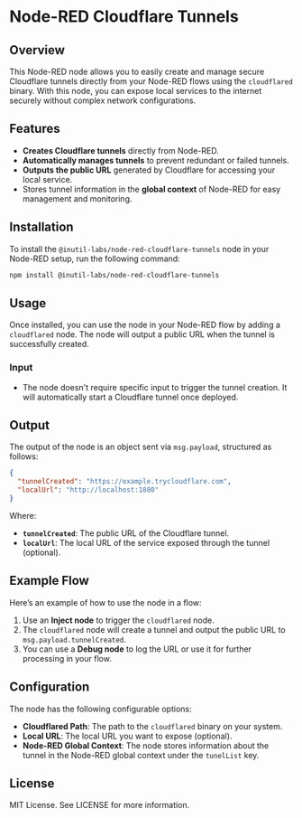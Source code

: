 # Node-RED Cloudflare Tunnels

## Overview

This Node-RED node allows you to easily create and manage secure Cloudflare tunnels directly from your Node-RED flows using the `cloudflared` binary. With this node, you can expose local services to the internet securely without complex network configurations.

## Features

- **Creates Cloudflare tunnels** directly from Node-RED.
- **Automatically manages tunnels** to prevent redundant or failed tunnels.
- **Outputs the public URL** generated by Cloudflare for accessing your local service.
- Stores tunnel information in the **global context** of Node-RED for easy management and monitoring.

## Installation

To install the `@inutil-labs/node-red-cloudflare-tunnels` node in your Node-RED setup, run the following command:

```bash
npm install @inutil-labs/node-red-cloudflare-tunnels
```

## Usage

Once installed, you can use the node in your Node-RED flow by adding a `cloudflared` node. The node will output a public URL when the tunnel is successfully created.

### Input

- The node doesn't require specific input to trigger the tunnel creation. It will automatically start a Cloudflare tunnel once deployed.

## Output

The output of the node is an object sent via `msg.payload`, structured as follows:

```json
{
  "tunnelCreated": "https://example.trycloudflare.com",
  "localUrl": "http://localhost:1880"
}
```

Where:

- **`tunnelCreated`**: The public URL of the Cloudflare tunnel.
- **`localUrl`**: The local URL of the service exposed through the tunnel (optional).

## Example Flow

Here’s an example of how to use the node in a flow:

1. Use an **Inject node** to trigger the `cloudflared` node.
2. The `cloudflared` node will create a tunnel and output the public URL to `msg.payload.tunnelCreated`.
3. You can use a **Debug node** to log the URL or use it for further processing in your flow.

## Configuration

The node has the following configurable options:

- **Cloudflared Path**: The path to the `cloudflared` binary on your system.
- **Local URL**: The local URL you want to expose (optional).
- **Node-RED Global Context**: The node stores information about the tunnel in the Node-RED global context under the `tunelList` key.

## License

MIT License. See LICENSE for more information.
